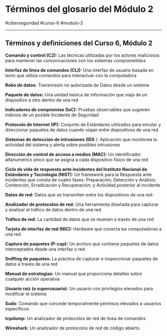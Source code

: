 # Términos del glosario del Módulo 2
#ciberseguridad #curso-6 #modulo-2 

---
## Términos y definiciones del Curso 6, Módulo 2

**Comando y control (C2):** Las técnicas utilizadas por los actores maliciosos para mantener las comunicaciones con los sistemas comprometidos

**Interfaz de línea de comandos (CLI):** Una interfaz de usuario basada en texto que utiliza comandos para interactuar con la computadora

**Robo de datos:** Transmisión no autorizada de Datos desde un sistema

**Paquete de datos:** Una unidad básica de información que viaja de un dispositivo a otro dentro de una red

**Indicadores de compromiso (IoC):** Pruebas observables que sugieren indicios de un posible Incidente de Seguridad

**Protocolo de Internet (IP):** Conjunto de Estándares utilizados para enrutar y direccionar paquetes de datos cuando viajan entre dispositivos de una red

**Sistemas de detección de intrusiones (IDS** ): Aplicación que monitorea la actividad del sistema y alerta sobre posibles intrusiones

**Dirección de control de acceso a medios (MAC):** Un identificador alfanumérico único que se asigna a cada dispositivo físico de una red

**Ciclo de vida de respuesta ante incidentes del Instituto Nacional de Estándares y Tecnología (NIST):** Un framework para la Respuesta ante incidentes que consta de cuatro fases: Preparación; Detección y Análisis; Contención, Erradicación y Recuperación; y Actividad posterior al incidente

**Datos de red:** Datos que se transmiten entre los dispositivos de una red.

**Analizador de protocolos de red:** Una herramienta diseñada para capturar y analizar el tráfico de datos dentro de una red

**Tráfico de red:** La cantidad de datos que se mueven a través de una red

**Tarjeta de interfaz de red (NIC):** Hardware que conecta las computadoras a una red

**Captura de paquetes (P-cap):** Un archivo que contiene paquetes de datos interceptados desde una interfaz o red

**Sniffing de paquetes:** La práctica de capturar e inspeccionar paquetes de datos a través de una red

**Manual de estrategias:** Un manual que proporciona detalles sobre cualquier acción operativa

**Usuario raíz (o superusuario)**: Un usuario con privilegios elevados para modificar el sistema

**Sudo**: Comando que concede temporalmente permisos elevados a usuarios específicos

**tcpdump:** Un analizador de protocolos de red de línea de comandos

**Wireshark:** Un analizador de protocolos de red de código abierto.